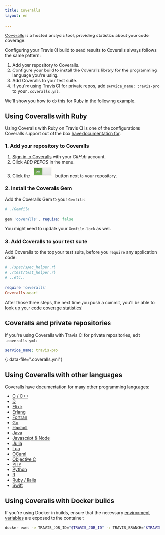 ```yaml
---
title: Coveralls
layout: en

---
```


[Coveralls](https://coveralls.io/) is a hosted analysis tool, providing statistics about your code coverage.

Configuring your Travis CI build to send results to Coveralls always follows the same pattern:

1. Add your repository to Coveralls.
2. Configure your build to install the Coveralls library for the programming language you're using.
3. Add Coveralls to your test suite.
4. If you're using Travis CI for private repos, add `service_name: travis-pro` to your `.coveralls.yml`.

We'll show you how to do this for Ruby in the following example.

## Using Coveralls with Ruby

Using Coveralls with Ruby on Travis CI is one of the configurations Coveralls support out of the box [have documentation for](https://coveralls.zendesk.com/hc/en-us/articles201769485-Ruby-Rails).

### 1. Add your repository to Coveralls

1. [Sign in to Coveralls](https://coveralls.io/authorize/github)  with your *GitHub* account.
2. Click *ADD REPOS* in the menu.
3. Click the ![Add your repository to Coveralls](/images/coveralls-button.png) button next to your repository.

### 2. Install the Coveralls Gem

Add the Coveralls Gem to your `Gemfile`:

```ruby
# ./Gemfile

gem 'coveralls', require: false
```

You might need to update your `Gemfile.lock` as well.

### 3. Add Coveralls to your test suite

Add Coveralls to the top your test suite, before you `require` any application code:

```ruby
# ./spec/spec_helper.rb
# ./test/test_helper.rb
# ..etc..

require 'coveralls'
Coveralls.wear!
```

After those three steps, the next time you push a commit, you'll be able to look up your [code coverage statistics](https://coveralls.io)!

## Coveralls and private repositories

If you're using Coveralls with Travis CI for private repositories, edit `.coveralls.yml`:

```yaml
service_name: travis-pro
```
{: data-file=".coveralls.yml"}

## Using Coveralls with other languages

Coveralls have documentation for many other programming languages:

- [C / C++](https://docs.coveralls.io/c)
- [D](https://docs.coveralls.io/d)
- [Elixir](https://docs.coveralls.io/elixir)
- [Erlang](https://docs.coveralls.io/erlang)
- [Fortran](https://docs.coveralls.io/fortran)
- [Go](https://docs.coveralls.io/go)
- [Haskell](https://docs.coveralls.io/haskell)
- [Java](https://docs.coveralls.io/java)
- [Javascript & Node](https://docs.coveralls.io/javascript)
- [Julia](https://docs.coveralls.io/julia)
- [Lua](https://docs.coveralls.io/lua)
- [OCaml](https://docs.coveralls.io/ocaml)
- [Objective C](https://docs.coveralls.io/objective-c)
- [PHP](https://docs.coveralls.io/php)
- [Python](https://docs.coveralls.io/python)
- [R](https://docs.coveralls.io/r)
- [Ruby / Rails](https://docs.coveralls.io/ruby-on-rails)
- [Swift](https://docs.coveralls.io/swift)

## Using Coveralls with Docker builds

If you're using Docker in builds, ensure that the necessary [environment variables](https://docs.travis-ci.com/user/environment-variables/) are exposed to the container:
```sh
docker exec -e TRAVIS_JOB_ID="$TRAVIS_JOB_ID" -e TRAVIS_BRANCH="$TRAVIS_BRANCH" ...
```
